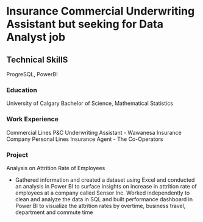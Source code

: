 # Insurance Commercial Underwriting Assistant but seeking for Data Analyst job

## Technical SkillS 
ProgreSQL, PowerBI

### Education
University of Calgary 
Bachelor of Science, Mathematical Statistics 

### Work Experience
Commercial Lines P&C Underwriting Assistant - Wawanesa Insurance Company
Personal Lines Insurance Agent - The Co-Operators

### Project
Analysis on Attrition Rate of Employees
- Gathered information and created a dataset using Excel and conducted an analysis in Power BI to 
surface insights on increase in attrition rate of employees at a company called Sensor Inc. Worked 
independently to clean and analyze the data in SQL and built performance dashboard in Power BI to 
visualize the attrition rates by overtime, business travel, department and commute time
